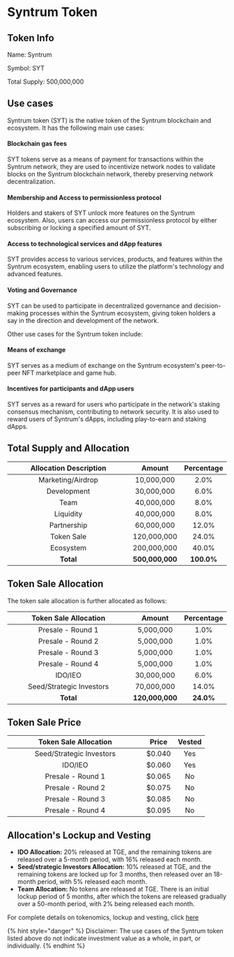 # Syntrum Token

## Token Info

Name: Syntrum

Symbol: SYT

Total Supply: 500,000,000

## Use cases

Syntrum token (SYT) is the native token of the Syntrum blockchain and ecosystem. It has the following main use cases:

#### Blockchain gas fees&#x20;

SYT tokens serve as a means of payment for transactions within the Syntrum network, they are used to incentivize network nodes to validate blocks on the Syntrum blockchain network, thereby preserving network decentralization.

#### Membership and Access to permissionless protocol&#x20;

Holders and stakers of SYT unlock more features on the Syntrum ecosystem. Also, users can access our permissionless protocol by either subscribing or locking a specified amount of SYT.

#### Access to technological services and dApp features

SYT provides access to various services, products, and features within the Syntrum ecosystem, enabling users to utilize the platform's technology and advanced features.

#### Voting and Governance&#x20;

SYT can be used to participate in decentralized governance and decision-making processes within the Syntrum ecosystem, giving token holders a say in the direction and development of the network.

Other use cases for the Syntrum token include:

#### Means of exchange

SYT serves as a medium of exchange on the Syntrum ecosystem's peer-to-peer NFT marketplace and game hub.

#### Incentives for participants and dApp users

SYT serves as a reward for users who participate in the network's staking consensus mechanism, contributing to network security. It is also used to reward users of Syntrum's dApps, including play-to-earn and staking dApps.

## Total Supply and Allocation

<table><thead><tr><th width="295.5806451612903" align="center">Allocation Description</th><th align="center">Amount</th><th align="center">Percentage</th></tr></thead><tbody><tr><td align="center">Marketing/Airdrop</td><td align="center">10,000,000</td><td align="center">2.0%</td></tr><tr><td align="center">Development</td><td align="center">30,000,000</td><td align="center">6.0%</td></tr><tr><td align="center">Team</td><td align="center">40,000,000</td><td align="center">8.0%</td></tr><tr><td align="center">Liquidity</td><td align="center">40,000,000</td><td align="center">8.0%</td></tr><tr><td align="center">Partnership</td><td align="center">60,000,000</td><td align="center">12.0%</td></tr><tr><td align="center">Token Sale</td><td align="center">120,000,000</td><td align="center">24.0%</td></tr><tr><td align="center">Ecosystem</td><td align="center">200,000,000</td><td align="center">40.0%</td></tr><tr><td align="center"><strong>Total</strong></td><td align="center"><strong>500,000,000</strong></td><td align="center"><strong>100.0%</strong></td></tr></tbody></table>

## Token Sale Allocation

The token sale allocation is further allocated as follows:

<table><thead><tr><th width="295.5806451612903" align="center">Token Sale Allocation</th><th align="center">Amount</th><th align="center">Percentage</th></tr></thead><tbody><tr><td align="center">Presale - Round 1</td><td align="center">5,000,000</td><td align="center">1.0%</td></tr><tr><td align="center">Presale - Round 2</td><td align="center">5,000,000</td><td align="center">1.0%</td></tr><tr><td align="center">Presale - Round 3</td><td align="center">5,000,000</td><td align="center">1.0%</td></tr><tr><td align="center">Presale - Round 4</td><td align="center">5,000,000</td><td align="center">1.0%</td></tr><tr><td align="center">IDO/IEO</td><td align="center">30,000,000</td><td align="center">6.0%</td></tr><tr><td align="center">Seed/Strategic Investors</td><td align="center">70,000,000</td><td align="center">14.0%</td></tr><tr><td align="center"><strong>Total</strong></td><td align="center"><strong>120,000,000</strong></td><td align="center"><strong>24.0%</strong></td></tr></tbody></table>

## Token Sale Price

<table><thead><tr><th width="295.5806451612903" align="center">Token Sale Allocation</th><th align="center">Price</th><th align="center">Vested</th></tr></thead><tbody><tr><td align="center">Seed/Strategic Investors</td><td align="center">$0.040</td><td align="center">Yes</td></tr><tr><td align="center">IDO/IEO</td><td align="center">$0.060</td><td align="center">Yes</td></tr><tr><td align="center">Presale - Round 1</td><td align="center">$0.065</td><td align="center">No</td></tr><tr><td align="center">Presale - Round 2</td><td align="center">$0.075</td><td align="center">No</td></tr><tr><td align="center">Presale - Round 3</td><td align="center">$0.085</td><td align="center">No</td></tr><tr><td align="center">Presale - Round 4</td><td align="center">$0.095</td><td align="center">No</td></tr></tbody></table>

## Allocation's Lockup and Vesting

* **IDO Allocation:** 20% released at TGE, and the remaining tokens are released over a 5-month period, with 16% released each month.
* **Seed/strategic Investors Allocation:** 10% released at TGE, and the remaining tokens are locked up for 3 months, then released over an 18-month period, with 5% released each month.
* **Team Allocation:** No tokens are released at TGE. There is an initial lockup period of 5 months, after which the tokens are released gradually over a 50-month period, with 2% being released each month.

For complete details on tokenomics, lockup and vesting, click [here](https://docs.google.com/spreadsheets/d/1Ht2ft9YmM943bw6n2ZjXzDj160xLgZcujwniaNuxqKM/edit?usp=sharing)

{% hint style="danger" %}
Disclaimer: The use cases of the Syntrum token listed above do not indicate investment value as a whole, in part, or individually.
{% endhint %}
